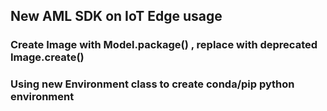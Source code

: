 ## New AML SDK on IoT Edge usage
### Create Image with Model.package() , replace with deprecated Image.create()
### Using new Environment class to create conda/pip python environment
